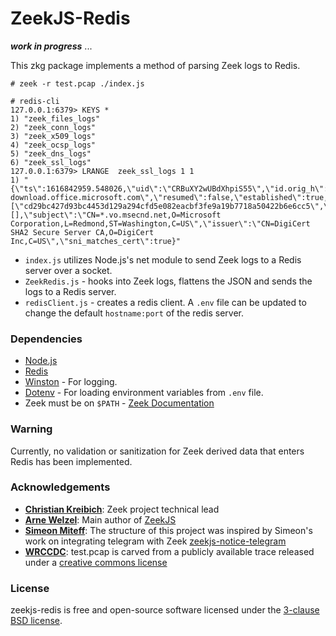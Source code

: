 ZeekJS-Redis
=================================

***work in progress*** ...

This zkg package implements a method of parsing Zeek logs to Redis.

`# zeek -r test.pcap ./index.js`

```
# redis-cli
127.0.0.1:6379> KEYS *
1) "zeek_files_logs"
2) "zeek_conn_logs"
3) "zeek_x509_logs"
4) "zeek_ocsp_logs"
5) "zeek_dns_logs"
6) "zeek_ssl_logs"
127.0.0.1:6379> LRANGE  zeek_ssl_logs 1 1
1) "{\"ts\":1616842959.548026,\"uid\":\"CRBuXY2wUBdXhpiS55\",\"id.orig_h\":\"192.168.220.7\",\"id.orig_p\":55224,\"id.resp_h\":\"93.184.215.201\",\"id.resp_p\":443,\"version\":\"TLSv10\",\"cipher\":\"TLS_ECDHE_RSA_WITH_AES_256_CBC_SHA\",\"curve\":\"secp256r1\",\"server_name\":\"software-download.office.microsoft.com\",\"resumed\":false,\"established\":true,\"ssl_history\":\"CsxuknGIi\",\"cert_chain_fps\":[\"cd29bc427d93bc4453d129a294cfd5e082eacbf3fe9a19b7718a50422b6e6cc5\",\"c1ad7778796d20bca65c889a2655021156528bb62ff5fa43e1b8e5a83e3d2eaa\",\"4348a0e9444c78cb265e058d5e8944b4d84f9662bd26db257f8934a443c70161\"],\"client_cert_chain_fps\":[],\"subject\":\"CN=*.vo.msecnd.net,O=Microsoft Corporation,L=Redmond,ST=Washington,C=US\",\"issuer\":\"CN=DigiCert SHA2 Secure Server CA,O=DigiCert Inc,C=US\",\"sni_matches_cert\":true}"
```

- `index.js` utilizes Node.js's net module to send Zeek logs to a Redis server over a socket.
- `ZeekRedis.js` - hooks into Zeek logs, flattens the JSON and sends the logs to a Redis server.
- `redisClient.js` - creates a redis client. A `.env` file can be updated to change the default `hostname:port` of the redis server.

### Dependencies

- [Node.js](https://nodejs.org/)
- [Redis](https://redis.io/) 
- [Winston](https://github.com/winstonjs/winston) - For logging.
- [Dotenv](https://github.com/motdotla/dotenv) - For loading environment variables from `.env` file.
- Zeek must be on `$PATH` - [Zeek Documentation](https://docs.zeek.org/en/current/install.html#configuring-the-run-time-environment)

### Warning

Currently, no validation or sanitization for Zeek derived data that enters Redis has been implemented.

### Acknowledgements

- [**Christian Kreibich**](https://github.com/ckreibich): Zeek project technical lead
- [**Arne Welzel**](https://github.com/awelzel): Main author of [ZeekJS](https://zeekjs.readthedocs.io)
- [**Simeon Miteff**](https://github.com/simeonmiteff): The structure of this project was inspired by Simeon's work on integrating telegram with Zeek [zeekjs-notice-telegram](https://github.com/corelight/zeekjs-notice-telegram)
- [**WRCCDC**](https://wrccdc.org): test.pcap is carved from a publicly available trace released under a [creative commons license](https://creativecommons.org/licenses/by-sa/4.0/)

### License 
zeekjs-redis is free and open-source software licensed under the [3-clause BSD license](LICENSE).